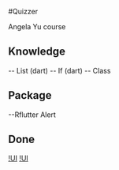 #Quizzer

Angela Yu course

## Knowledge
-- List (dart)
-- If (dart)
-- Class

## Package
--Rflutter Alert

## Done

[!UI](\flutter_01.png)
[!UI](\flutter_02.png)


